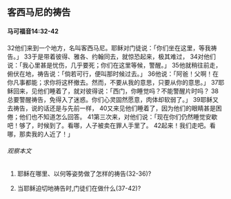 ## 客西马尼的祷告

#### 马可福音14:32-42

32他们来到一个地方，名叫客西马尼。耶稣对门徒说：「你们坐在这里，等我祷告。」 33于是带着彼得、雅各、约翰同去，就惊恐起来，极其难过， 34对他们说：「我心里甚是忧伤，几乎要死；你们在这里等候，警醒。」 35他就稍往前走，俯伏在地，祷告说：「倘若可行，便叫那时候过去。」 36他说：「阿爸！父啊！在你凡事都能；求你将这杯撤去。然而，不要从我的意思，只要从你的意思。」 37耶稣回来，见他们睡着了，就对彼得说：「西门，你睡觉吗？不能警醒片时吗？ 38总要警醒祷告，免得入了迷惑。你们心灵固然愿意，肉体却软弱了。」 39耶稣又去祷告，说的话还是与先前一样， 40又来见他们睡着了，因为他们的眼睛甚是困倦；他们也不知道怎么回答。 41第三次来，对他们说：「现在你们仍然睡觉安歇吧！够了，时候到了。看哪，人子被卖在罪人手里了。 42起来！我们走吧。看哪，那卖我的人近了！」

###### 观察本文

1. 耶稣在哪里、以何等姿势做了怎样的祷告(32-36)?

2. 当耶稣迫切地祷告时,门徒们在做什么(37-42)?